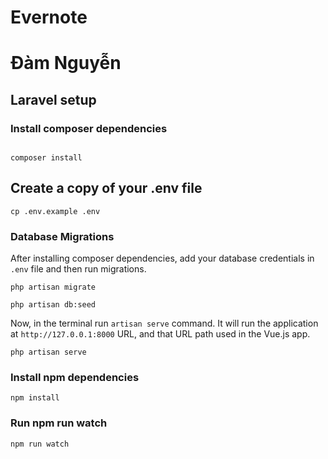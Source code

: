 # Evernote
# Đàm Nguyễn


## Laravel setup

### Install composer dependencies

```

composer install
```


## Create a copy of your .env file
```
cp .env.example .env
```
### Database Migrations

After installing composer dependencies, add your database credentials in `.env` file and then run migrations.
```
php artisan migrate
```
```
php artisan db:seed
```

Now, in the terminal run `artisan serve` command. It will run the application at `http://127.0.0.1:8000` URL, and that URL path used in the Vue.js app.

```
php artisan serve

```

 ### Install npm dependencies

```
npm install

```
### Run npm run watch

```
npm run watch

```


